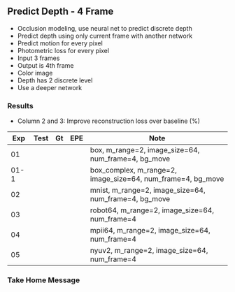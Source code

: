 ## Predict Depth - 4 Frame 

- Occlusion modeling, use neural net to predict discrete depth 
- Predict depth using only current frame with another network
- Predict motion for every pixel
- Photometric loss for every pixel
- Input 3 frames
- Output is 4th frame
- Color image
- Depth has 2 discrete level
- Use a deeper network

### Results

- Column 2 and 3: Improve reconstruction loss over baseline (%) 

| Exp  | Test | Gt   | EPE  | Note |
| ---- | ---- | ---- | ---- | ---- | 
| 01 |  |  |  | box, m_range=2, image_size=64, num_frame=4, bg_move |
| 01-1 |  |  |  | box_complex, m_range=2, image_size=64, num_frame=4, bg_move |
| 02 |  |  |  | mnist, m_range=2, image_size=64, num_frame=4, bg_move |
| 03 |  |  |  | robot64, m_range=2, image_size=64, num_frame=4 |
| 04 |  |  |  | mpii64, m_range=2, image_size=64, num_frame=4 |
| 05 |  |  |  | nyuv2, m_range=2, image_size=64, num_frame=4 |

### Take Home Message

